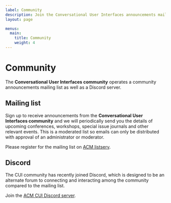 ```yaml
---
label: Community
description: Join the Conversational User Interfaces announcements mailing list and Discord server
layout: page

menus:
  main:
    title: Community
    weight: 4
---
```


# Community

The **Conversational User Interfaces community** operates a community announcements mailing list as well as a Discord server.

## Mailing list

Sign up to receive announcements from the **Conversational User Interfaces community** and we will periodically send you the details of upcoming conferences, workshops, special issue journals and other relevant events. This is a moderated list so emails can only be distributed with approval of an administrator or moderator.

Please register for the mailing list on [ACM listserv](https://listserv.acm.org/SCRIPTS/WA-ACMLPX.CGI?SUBED1=CUI-ANNOUNCEMENTS "Subscribe to ACM CUI community announcements on the ACM listserv").

## Discord

The CUI community has recently joined Discord, which is designed to be an alternate forum to connecting and interacting among the community compared to the mailing list.

Join the [ACM CUI Discord server](https://discord.gg/UeSDC2MyhH "ACM CUI on Discord").